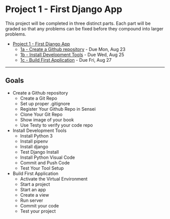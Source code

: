 # Project 1 - First Django App

This project will be completed in three distinct parts.  Each part will be graded
so that any problems can be fixed before they compound into larger problems.

* [Project 1 - First Django App](01)
    * [1a - Create a Github repository](01a) - Due Mon, Aug 23
    * [1b - Install Development Tools](01b) - Due Wed, Aug 25
    * [1c - Build First Application](01c) - Due Fri, Aug 27

---

## Goals

* Create a Github repository
    * Create a Git Repo
    * Set up proper .gitignore
    * Register Your Github Repo in Sensei
    * Clone Your Git Repo
    * Show image of your book
    * Use Testy to verify your code repo
* Install Development Tools
    * Install Python 3
    * Install pipenv
    * Install django
    * Test Django Install
    * Install Python Visual Code
    * Commit and Push Code
    * Test Your Tool Setup
* Build First Application
    * Activate the Virtual Environment
    * Start a project
    * Start an app
    * Create a view
    * Run server
    * Commit your code
    * Test your project

